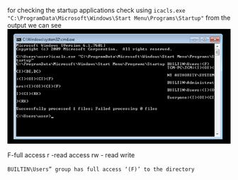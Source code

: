 for checking the startup applications check using 
`icacls.exe "C:\ProgramData\Microsoft\Windows\Start Menu\Programs\Startup"`
from the output we can see
![](/Windows-Privilege-Escalation-Notes/windows_images/Escalation%20Path%20-%20Startup%20Applications-1.png)


F-full access
r -read access
rw - read write


`BUILTIN\Users” group has full access ‘(F)’ to the directory`
